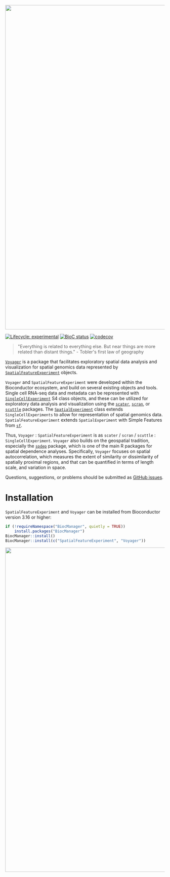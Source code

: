 <br/>

<img src="https://github.com/pachterlab/voyager/raw/documentation/vignettes/voyager.jpg" width="1024"/>

<!-- badges: start -->
[![Lifecycle: experimental](https://img.shields.io/badge/lifecycle-experimental-orange.svg)](https://lifecycle.r-lib.org/articles/stages.html#experimental)
[![BioC status](http://www.bioconductor.org/shields/build/release/bioc/Voyager.svg)](https://bioconductor.org/checkResults/release/bioc-LATEST/Voyager)
[![codecov](https://codecov.io/gh/pachterlab/voyager/branch/devel/graph/badge.svg?token=RCIXA7AQER)](https://codecov.io/gh/pachterlab/voyager)
<!-- badges: end -->

> "Everything is related to everything else. But near things are more related than distant things." - Tobler's first law of geography 

[`Voyager`](https://bioconductor.org/packages/devel/bioc/html/Voyager.html) is a package that facilitates exploratory spatial data analysis and visualization for spatial genomics data represented by [`SpatialFeatureExperiment`](https://bioconductor.org/packages/devel/bioc/html/SpatialFeatureExperiment.html) objects. 

`Voyager` and `SpatialFeatureExperiment` were developed within the Bioconductor ecosystem, and build on several existing objects and tools. Single cell RNA-seq data and metadata can be represented with [`SingleCellExperiment`](https://bioconductor.org/packages/release/bioc/html/SingleCellExperiment.html) S4 class objects, and these can be utilized for exploratory data analysis and visualization using the [`scater`](https://bioconductor.org/packages/release/bioc/html/scater.html), [`scran`](https://bioconductor.org/packages/release/bioc/html/scran.html), or [`scuttle`](https://bioconductor.org/packages/release/bioc/html/scuttle.html) packages. The [`SpatialExperiment`](https://bioconductor.org/packages/release/bioc/html/SpatialExperiment.html) class extends `SingleCellExperiments` to allow for representation of spatial genomics data. `SpatialFeatureExperiment` extends `SpatialExperiment` with Simple Features from [`sf`](https://r-spatial.github.io/sf/). 

Thus, `Voyager` : `SpatialFeatureExperiment` is as `scater` / `scran` / `scuttle` : `SingleCellExperiment`. `Voyager` also builds on the geospatial tradition, especially the [`spdep`](https://r-spatial.github.io/spdep/) package, which is one of the main R packages for spatial dependence analyses. Specifically, `Voyager` focuses on spatial autocorrelation, which measures the extent of similarity or dissimilarity of spatially proximal regions, and that can be quantified in terms of length scale, and variation in space.

Questions, suggestions, or problems should be submitted as [GitHub issues](https://github.com/pachterlab/voyager/issues).

# Installation
`SpatialFeatureExperiment` and `Voyager` can be installed from Bioconductor version 3.16 or higher:

```r
if (!requireNamespace("BiocManager", quietly = TRUE))
    install.packages("BiocManager")
BiocManager::install()
BiocManager::install(c("SpatialFeatureExperiment", "Voyager"))
```

<img src="https://github.com/pachterlab/voyager/raw/documentation/vignettes/voyager_schematics.png" width="1024"/>

<!--- About the banner: USS Voyager resting on N San Gabriel Canyon Rd, along north fork San Gabriel River, north of Glendora, LA county --->
